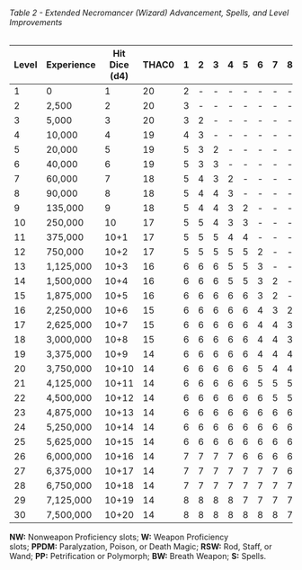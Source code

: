 ###### Table 2 - Extended Necromancer (Wizard) Advancement, Spells, and Level Improvements

| Level | Experience | Hit Dice (d4) | THAC0 | 1   | 2   | 3   | 4   | 5   | 6   | 7   | 8   | 9   | NW  | W   | PPDM | RSW | PP  | BW  | S   |
| ----- | ---------- | ------------- | ----- | --- | --- | --- | --- | --- | --- | --- | --- | --- | --- | --- | ---- | --- | --- | --- | --- |
| 1     | 0          | 1             | 20    | 2   | -   | -   | -   | -   | -   | -   | -   | -   | 4   | 1   | 14   | 11  | 13  | 15  | 12  |
| 2     | 2,500      | 2             | 20    | 3   | -   | -   | -   | -   | -   | -   | -   | -   | 4   | 1   | 14   | 11  | 13  | 15  | 12  |
| 3     | 5,000      | 3             | 20    | 3   | 2   | -   | -   | -   | -   | -   | -   | -   | 5   | 1   | 14   | 11  | 13  | 15  | 12  |
| 4     | 10,000     | 4             | 19    | 4   | 3   | -   | -   | -   | -   | -   | -   | -   | 5   | 1   | 14   | 11  | 13  | 15  | 12  |
| 5     | 20,000     | 5             | 19    | 5   | 3   | 2   | -   | -   | -   | -   | -   | -   | 5   | 1   | 14   | 11  | 13  | 15  | 12  |
| 6     | 40,000     | 6             | 19    | 5   | 3   | 3   | -   | -   | -   | -   | -   | -   | 6   | 2   | 13   | 9   | 11  | 13  | 10  |
| 7     | 60,000     | 7             | 18    | 5   | 4   | 3   | 2   | -   | -   | -   | -   | -   | 6   | 2   | 13   | 9   | 11  | 13  | 10  |
| 8     | 90,000     | 8             | 18    | 5   | 4   | 4   | 3   | -   | -   | -   | -   | -   | 6   | 2   | 13   | 9   | 11  | 13  | 10  |
| 9     | 135,000    | 9             | 18    | 5   | 4   | 4   | 3   | 2   | -   | -   | -   | -   | 7   | 2   | 13   | 9   | 11  | 13  | 10  |
| 10    | 250,000    | 10            | 17    | 5   | 5   | 4   | 3   | 3   | -   | -   | -   | -   | 7   | 2   | 13   | 9   | 11  | 13  | 10  |
| 11    | 375,000    | 10+1          | 17    | 5   | 5   | 5   | 4   | 4   | -   | -   | -   | -   | 7   | 2   | 11   | 7   | 9   | 11  | 8   |
| 12    | 750,000    | 10+2          | 17    | 5   | 5   | 5   | 5   | 5   | 2   | -   | -   | -   | 8   | 3   | 11   | 7   | 9   | 11  | 8   |
| 13    | 1,125,000  | 10+3          | 16    | 6   | 6   | 6   | 5   | 5   | 3   | -   | -   | -   | 8   | 3   | 11   | 7   | 9   | 11  | 8   |
| 14    | 1,500,000  | 10+4          | 16    | 6   | 6   | 6   | 5   | 5   | 3   | 2   | -   | -   | 8   | 3   | 11   | 7   | 9   | 11  | 8   |
| 15    | 1,875,000  | 10+5          | 16    | 6   | 6   | 6   | 6   | 6   | 3   | 2   | -   | -   | 9   | 3   | 11   | 7   | 9   | 11  | 8   |
| 16    | 2,250,000  | 10+6          | 15    | 6   | 6   | 6   | 6   | 6   | 4   | 3   | 2   | -   | 9   | 3   | 10   | 5   | 7   | 9   | 6   |
| 17    | 2,625,000  | 10+7          | 15    | 6   | 6   | 6   | 6   | 6   | 4   | 4   | 3   | -   | 9   | 3   | 10   | 5   | 7   | 9   | 6   |
| 18    | 3,000,000  | 10+8          | 15    | 6   | 6   | 6   | 6   | 6   | 4   | 4   | 3   | 2   | 10  | 4   | 10   | 5   | 7   | 9   | 6   |
| 19    | 3,375,000  | 10+9          | 14    | 6   | 6   | 6   | 6   | 6   | 4   | 4   | 4   | 2   | 10  | 4   | 10   | 5   | 7   | 9   | 6   |
| 20    | 3,750,000  | 10+10         | 14    | 6   | 6   | 6   | 6   | 6   | 5   | 4   | 4   | 3   | 10  | 4   | 10   | 5   | 7   | 9   | 6   |
| 21    | 4,125,000  | 10+11         | 14    | 6   | 6   | 6   | 6   | 6   | 5   | 5   | 5   | 3   | 11  | 4   | 8    | 3   | 5   | 7   | 4   |
| 22    | 4,500,000  | 10+12         | 14    | 6   | 6   | 6   | 6   | 6   | 6   | 5   | 5   | 4   | 11  | 4   | 8    | 3   | 5   | 7   | 4   |
| 23    | 4,875,000  | 10+13         | 14    | 6   | 6   | 6   | 6   | 6   | 6   | 6   | 6   | 4   | 11  | 4   | 8    | 3   | 5   | 7   | 4   |
| 24    | 5,250,000  | 10+14         | 14    | 6   | 6   | 6   | 6   | 6   | 6   | 6   | 6   | 5   | 12  | 5   | 8    | 3   | 5   | 7   | 4   |
| 25    | 5,625,000  | 10+15         | 14    | 6   | 6   | 6   | 6   | 6   | 6   | 6   | 6   | 6   | 12  | 5   | 8    | 3   | 5   | 7   | 4   |
| 26    | 6,000,000  | 10+16         | 14    | 7   | 7   | 7   | 7   | 6   | 6   | 6   | 6   | 6   | 12  | 5   | 7    | 3   | 5   | 7   | 4   |
| 27    | 6,375,000  | 10+17         | 14    | 7   | 7   | 7   | 7   | 7   | 7   | 7   | 6   | 6   | 13  | 5   | 7    | 3   | 5   | 7   | 4   |
| 28    | 6,750,000  | 10+18         | 14    | 7   | 7   | 7   | 7   | 7   | 7   | 7   | 7   | 7   | 13  | 5   | 7    | 3   | 5   | 7   | 4   |
| 29    | 7,125,000  | 10+19         | 14    | 8   | 8   | 8   | 8   | 7   | 7   | 7   | 7   | 7   | 13  | 5   | 7    | 3   | 5   | 7   | 4   |
| 30    | 7,500,000  | 10+20         | 14    | 8   | 8   | 8   | 8   | 8   | 8   | 8   | 7   | 7   | 14  | 6   | 7    | 3   | 5   | 7   | 4   | 

**NW:** Nonweapon Proficiency slots; **W:** Weapon Proficiency slots; **PPDM:** Paralyzation, Poison, or Death Magic; **RSW:** Rod, Staff, or Wand; **PP:** Petrification or Polymorph; **BW:** Breath Weapon; **S:** Spells.
